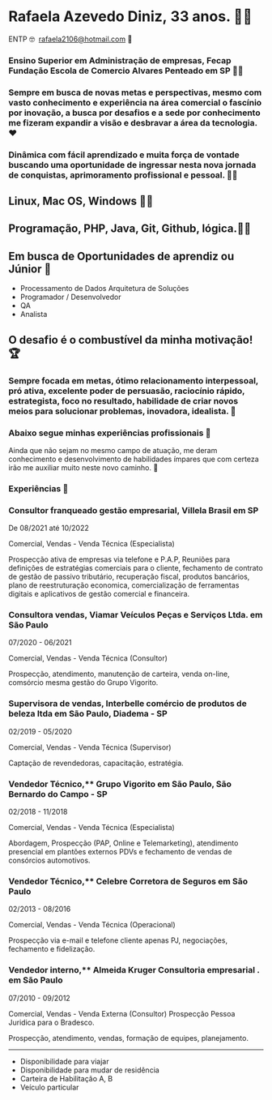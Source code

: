 #  Rafaela Azevedo Diniz, 33 anos. 👱‍♀️
   
   ENTP 🤓
   rafaela2106@hotmail.com 📝
   
### Ensino Superior em Administração de empresas, Fecap Fundação Escola de Comercio Alvares Penteado em SP 👩‍🎓
  
  
### Sempre em busca de novas metas e perspectivas, mesmo com vasto conhecimento e experiência na área comercial o fascínio por inovação, a busca por desafios e a sede por conhecimento me fizeram expandir a visão e desbravar a área da tecnologia. ❤️
### Dinâmica com fácil aprendizado e muita força de vontade buscando uma oportunidade de ingressar nesta nova jornada de conquistas, aprimoramento profissional e pessoal. 🙆‍♀️


## Linux, Mac OS, Windows 👩‍💻
## Programação, PHP, Java, Git, Github, lógica.👩‍💻

## Em busca de Oportunidades de aprendiz ou Júnior 🙏
*  Processamento de Dados Arquitetura de Soluções 
*  Programador / Desenvolvedor
*  QA
* Analista
  
## O desafio é o combustível da minha motivação! 🏆


### Sempre focada em metas, ótimo relacionamento interpessoal, pró ativa, excelente poder de persuasão, raciocínio rápido, estrategista, foco no resultado, habilidade de criar novos meios para solucionar problemas, inovadora, idealista. 💞



### Abaixo segue minhas experiências profissionais 🎯

Ainda que não sejam no mesmo campo de atuação, me deram conhecimento e desenvolvimento de habilidades ímpares que com certeza irão me auxiliar muito neste novo caminho. 🌻


### Experiências 🎯

### Consultor franqueado gestão empresarial, Villela Brasil em SP
  
  De 08/2021 até 10/2022
  
  Comercial, Vendas - Venda Técnica (Especialista)
  
  Prospecção ativa de empresas via telefone e P.A.P, Reuniões para definições de estratégias comerciais para o cliente, fechamento de contrato de gestão de passivo tributário, recuperação fiscal, produtos bancários, plano de reestruturação economica, comercialização de ferramentas digitais e aplicativos de gestão comercial e financeira.
  
  
### Consultora vendas, Viamar Veículos Peças e Serviços Ltda. em São Paulo
  
  07/2020 - 06/2021
  
  Comercial, Vendas - Venda Técnica (Consultor)
  
  Prospecção, atendimento, manutenção de carteira, venda on-line, comsórcio mesma gestão do Grupo Vigorito.
  
### Supervisora de vendas, Interbelle comércio de produtos de beleza ltda em São Paulo, Diadema - SP
  
  02/2019 - 05/2020
  
  Comercial, Vendas - Venda Técnica (Supervisor)
  
  Captação de revendedoras, capacitação, estratégia.
  
### Vendedor Técnico,** Grupo Vigorito em São Paulo, São Bernardo do Campo - SP
  
  02/2018 - 11/2018
  
  Comercial, Vendas - Venda Técnica (Especialista)
  
  Abordagem, Prospecção (PAP, Online e Telemarketing), atendimento presencial em plantões externos PDVs e fechamento de vendas de consórcios automotivos.
  
### Vendedor Técnico,** Celebre Corretora de Seguros em São Paulo
  
  02/2013 - 08/2016
  
  Comercial, Vendas - Venda Técnica (Operacional)
  
  Prospecção via e-mail e telefone cliente apenas PJ, negociações, fechamento e fidelização.
  
### Vendedor interno,** Almeida Kruger Consultoria empresarial . em São Paulo
  
  07/2010 - 09/2012
  
  Comercial, Vendas - Venda Externa (Consultor) Prospecção Pessoa Juridica para o Bradesco.
  
  Prospecção, atendimento, vendas, formação de equipes, planejamento.
  
* * *


* Disponibilidade para viajar
* Disponibilidade para mudar de residência
* Carteira de Habilitação A, B
* Veículo particular


